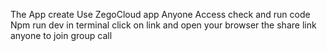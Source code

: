 The App create Use ZegoCloud app
Anyone Access check and run code
Npm run dev in terminal
click on link and open your browser
the share link anyone to join group call

